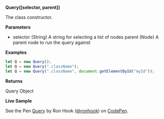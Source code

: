 **Query([selector, parent])**

The class constructor.

**Parameters**

- selector (String) A string for selecting a list of nodes
parent (Node) A parent node to run the query against

**Examples**

```js
let Q = new Query();
let Q = new Query(".className");
let Q = new Query(".className", document.getElementById("myId"));
```

**Returns** 

Query Object

**Live Sample**

<p data-height="265" data-theme-id="dark" data-slug-hash="dzRYxw" data-default-tab="js,result" data-user="ronhook" data-embed-version="2" data-pen-title="Query" class="codepen">See the Pen <a href="https://codepen.io/ronhook/pen/dzRYxw/">Query</a> by Ron Hook (<a href="https://codepen.io/ronhook">@ronhook</a>) on <a href="https://codepen.io">CodePen</a>.</p>
<script async src="https://production-assets.codepen.io/assets/embed/ei.js"></script>
